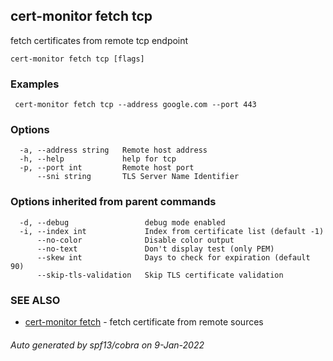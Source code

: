 ## cert-monitor fetch tcp

fetch certificates from remote tcp endpoint

```
cert-monitor fetch tcp [flags]
```

### Examples

```
 cert-monitor fetch tcp --address google.com --port 443
```

### Options

```
  -a, --address string   Remote host address
  -h, --help             help for tcp
  -p, --port int         Remote host port
      --sni string       TLS Server Name Identifier
```

### Options inherited from parent commands

```
  -d, --debug                 debug mode enabled
  -i, --index int             Index from certificate list (default -1)
      --no-color              Disable color output
      --no-text               Don't display test (only PEM)
      --skew int              Days to check for expiration (default 90)
      --skip-tls-validation   Skip TLS certificate validation
```

### SEE ALSO

* [cert-monitor fetch](cert-monitor_fetch.md)	 - fetch certificate from remote sources

###### Auto generated by spf13/cobra on 9-Jan-2022
